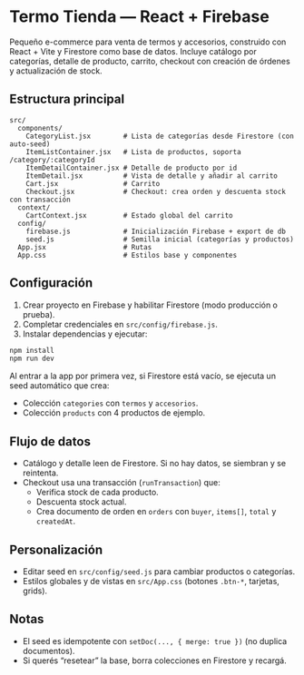 # Termo Tienda — React + Firebase

Pequeño e-commerce para venta de termos y accesorios, construido con React + Vite y Firestore como base de datos. Incluye catálogo por categorías, detalle de producto, carrito, checkout con creación de órdenes y actualización de stock.

## Estructura principal
```
src/
  components/
    CategoryList.jsx        # Lista de categorías desde Firestore (con auto-seed)
    ItemListContainer.jsx   # Lista de productos, soporta /category/:categoryId
    ItemDetailContainer.jsx # Detalle de producto por id
    ItemDetail.jsx          # Vista de detalle y añadir al carrito
    Cart.jsx                # Carrito
    Checkout.jsx            # Checkout: crea orden y descuenta stock con transacción
  context/
    CartContext.jsx         # Estado global del carrito
  config/
    firebase.js             # Inicialización Firebase + export de db
    seed.js                 # Semilla inicial (categorías y productos)
  App.jsx                   # Rutas
  App.css                   # Estilos base y componentes
```

## Configuración
1. Crear proyecto en Firebase y habilitar Firestore (modo producción o prueba).
2. Completar credenciales en `src/config/firebase.js`.
3. Instalar dependencias y ejecutar:

```bash
npm install
npm run dev
```

Al entrar a la app por primera vez, si Firestore está vacío, se ejecuta un seed automático que crea:
- Colección `categories` con `termos` y `accesorios`.
- Colección `products` con 4 productos de ejemplo.

## Flujo de datos
- Catálogo y detalle leen de Firestore. Si no hay datos, se siembran y se reintenta.
- Checkout usa una transacción (`runTransaction`) que:
  - Verifica stock de cada producto.
  - Descuenta stock actual.
  - Crea documento de orden en `orders` con `buyer`, `items[]`, `total` y `createdAt`.

## Personalización
- Editar seed en `src/config/seed.js` para cambiar productos o categorías.
- Estilos globales y de vistas en `src/App.css` (botones `.btn-*`, tarjetas, grids).

## Notas
- El seed es idempotente con `setDoc(..., { merge: true })` (no duplica documentos).
- Si querés “resetear” la base, borra colecciones en Firestore y recargá.
